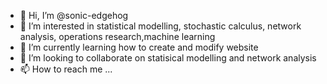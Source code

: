 - 👋 Hi, I’m @sonic-edgehog
- 👀 I’m interested in statistical modelling, stochastic calculus, network analysis, operations research,machine learning
- 🌱 I’m currently learning how to create and modify website
- 💞️ I’m looking to collaborate on statisical modelling and network analysis
- 📫 How to reach me ...

<!---
sonic-edgehog/sonic-edgehog is a ✨ special ✨ repository because its `README.md` (this file) appears on your GitHub profile.
You can click the Preview link to take a look at your changes.
--->
